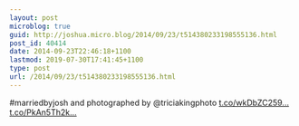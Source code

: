 ```yaml
---
layout: post
microblog: true
guid: http://joshua.micro.blog/2014/09/23/t514380233198555136.html
post_id: 40414
date: 2014-09-23T22:46:18+1100
lastmod: 2019-07-30T17:41:45+1100
type: post
url: /2014/09/23/t514380233198555136.html
---
```

#marriedbyjosh and photographed by @triciakingphoto [t.co/wkDbZC259...](http://t.co/wkDbZC259H) [t.co/PkAn5Th2k...](http://t.co/PkAn5Th2k0)
